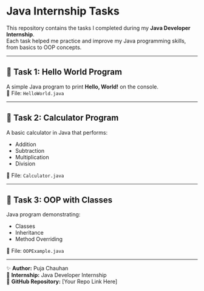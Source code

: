 # Java Internship Tasks

This repository contains the tasks I completed during my **Java Developer Internship**.  
Each task helped me practice and improve my Java programming skills, from basics to OOP concepts.

---

## 📌 Task 1: Hello World Program
A simple Java program to print **Hello, World!** on the console.  
📂 File: `HelloWorld.java`

---

## 📌 Task 2: Calculator Program
A basic calculator in Java that performs:
- Addition  
- Subtraction  
- Multiplication  
- Division  

📂 File: `Calculator.java`

---

## 📌 Task 3: OOP with Classes
Java program demonstrating:
- Classes  
- Inheritance  
- Method Overriding  

📂 File: `OOPExample.java`

---

✨ **Author:** Puja Chauhan  
📌 **Internship:** Java Developer Internship  
🔗 **GitHub Repository:** [Your Repo Link Here]
